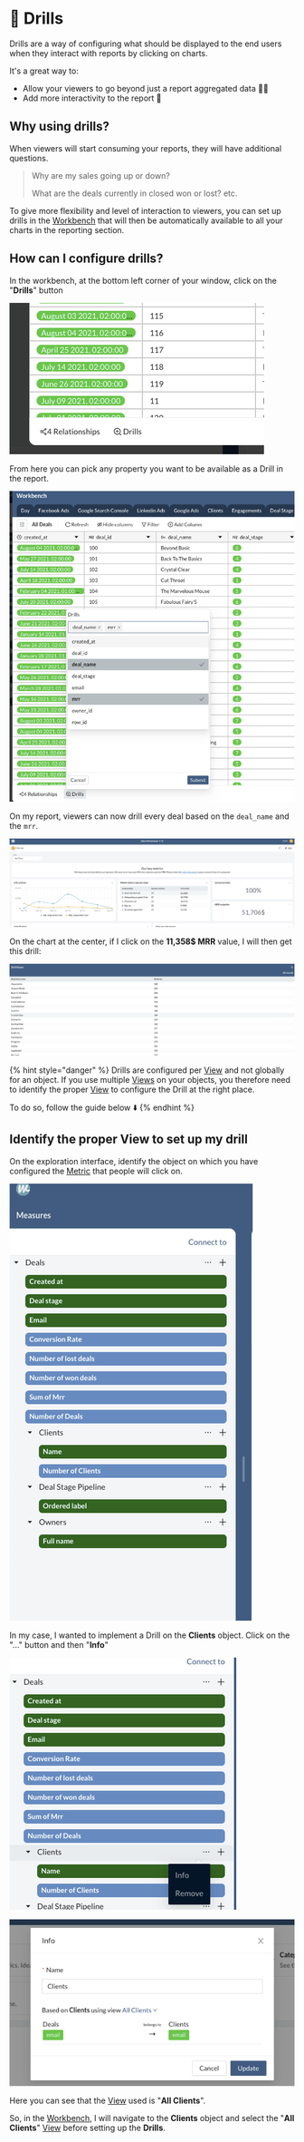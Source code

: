 # 🔎 Drills

Drills are a way of configuring what should be displayed to the end users when they interact with reports by clicking on charts.

It's a great way to:

* Allow your viewers to go beyond just a report aggregated data 🧑‍🚀
* Add more interactivity to the report 🤖

## Why using drills?

When viewers will start consuming your reports, they will have additional questions.&#x20;

> Why are my sales going up or down?&#x20;
>
> What are the deals currently in closed won or lost? etc.&#x20;

To give more flexibility and level of interaction to viewers, you can set up drills in the [Workbench](./) that will then be automatically available to all your charts in the reporting section.

## How can I configure drills?

In the workbench, at the bottom left corner of your window, click on the "**Drills**" button

![](<../../.gitbook/assets/image (156).png>)

From here you can pick any property you want to be available as a Drill in the report.

![](<../../.gitbook/assets/image (157).png>)

On my report, viewers can now drill every deal based on the `deal_name` and the `mrr`.

![](<../../.gitbook/assets/image (158).png>)

On the chart at the center, if I click on the **11,358$ MRR** value, I will then get this drill:

![](<../../.gitbook/assets/image (159).png>)

{% hint style="danger" %}
Drills are configured per [View](views.md) and not globally for an object. If you use multiple [Views](views.md) on your objects, you therefore need to identify the proper [View](views.md) to configure the Drill at the right place.

To do so, follow the guide below ⬇️
{% endhint %}

## Identify the proper View to set up my drill

On the exploration interface, identify the object on which you have configured the [Metric](broken-reference) that people will click on.

![](<../../.gitbook/assets/image (160).png>)

In my case, I wanted to implement a Drill on the **Clients** object. Click on the "..." button and then "**Info**"

![](<../../.gitbook/assets/image (161).png>)

![](<../../.gitbook/assets/image (162).png>)

Here you can see that the [View](views.md) used is "**All Clients**".&#x20;

So, in the [Workbench](./), I will navigate to the **Clients** object and select the "**All Clients**" [View](views.md) before setting up the **Drills**.
